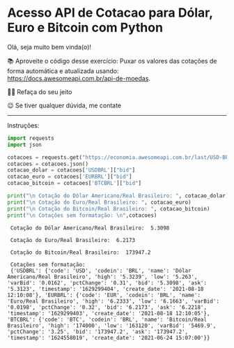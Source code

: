 # Acesso API de Cotacao para Dólar, Euro e Bitcoin com Python

Olá, seja muito bem vinda(o)! 

📚 Aproveite o código desse exercício: Puxar os valores das cotações de forma automática e atualizada usando: https://docs.awesomeapi.com.br/api-de-moedas.

👩‍💻 Refaça do seu jeito

😉 Se tiver qualquer dúvida, me contate

---------------------------------------------------------

Instruções:

```python
import requests
import json

cotacoes = requests.get("https://economia.awesomeapi.com.br/last/USD-BRL,EUR-BRL,BTC-BRL")
cotacoes = cotacoes.json()
cotacao_dolar = cotacoes['USDBRL']["bid"]
cotacao_euro = cotacoes['EURBRL']["bid"]
cotacao_bitcoin = cotacoes['BTCBRL']["bid"]

print("\n Cotação do Dólar Americano/Real Brasileiro: ", cotacao_dolar)
print("\n Cotação do Euro/Real Brasileiro: ", cotacao_euro)
print("\n Cotação do Bitcoin/Real Brasileiro: ", cotacao_bitcoin)
print("\n Cotações sem formatação: \n",cotacoes)
```

    
     Cotação do Dólar Americano/Real Brasileiro:  5.3098
    
     Cotação do Euro/Real Brasileiro:  6.2173
    
     Cotação do Bitcoin/Real Brasileiro:  173947.2
    
     Cotações sem formatação: 
     {'USDBRL': {'code': 'USD', 'codein': 'BRL', 'name': 'Dólar Americano/Real Brasileiro', 'high': '5.3239', 'low': '5.263', 'varBid': '0.0162', 'pctChange': '0.31', 'bid': '5.3098', 'ask': '5.3123', 'timestamp': '1629299404', 'create_date': '2021-08-18 12:10:08'}, 'EURBRL': {'code': 'EUR', 'codein': 'BRL', 'name': 'Euro/Real Brasileiro', 'high': '6.2333', 'low': '6.1663', 'varBid': '0.0198', 'pctChange': '0.32', 'bid': '6.2173', 'ask': '6.2218', 'timestamp': '1629299403', 'create_date': '2021-08-18 12:10:05'}, 'BTCBRL': {'code': 'BTC', 'codein': 'BRL', 'name': 'Bitcoin/Real Brasileiro', 'high': '174000', 'low': '163120', 'varBid': '5469.9', 'pctChange': '3.25', 'bid': '173947.2', 'ask': '173947.2', 'timestamp': '1624558019', 'create_date': '2021-06-24 15:07:00'}}
    
